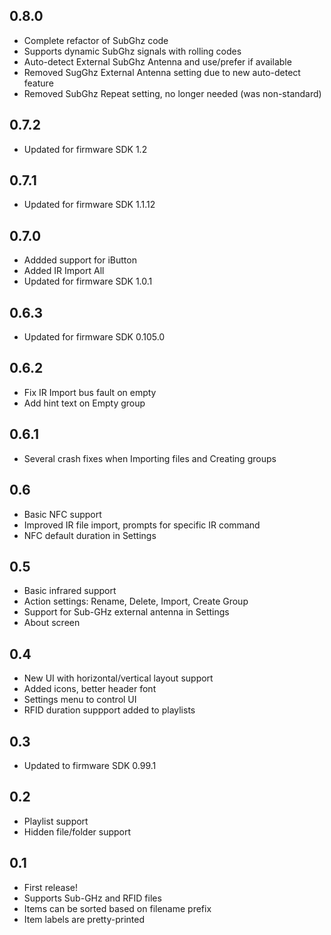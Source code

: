 ## 0.8.0

- Complete refactor of SubGhz code
- Supports dynamic SubGhz signals with rolling codes
- Auto-detect External SubGhz Antenna and use/prefer if available
- Removed SugGhz External Antenna setting due to new auto-detect feature
- Removed SubGhz Repeat setting, no longer needed (was non-standard)

## 0.7.2

- Updated for firmware SDK 1.2

## 0.7.1

- Updated for firmware SDK 1.1.12

## 0.7.0

- Addded support for iButton
- Added IR Import All
- Updated for firmware SDK 1.0.1

## 0.6.3

- Updated for firmware SDK 0.105.0

## 0.6.2

- Fix IR Import bus fault on empty
- Add hint text on Empty group

## 0.6.1

- Several crash fixes when Importing files and Creating groups

## 0.6

- Basic NFC support
- Improved IR file import, prompts for specific IR command
- NFC default duration in Settings

## 0.5

- Basic infrared support
- Action settings: Rename, Delete, Import, Create Group
- Support for Sub-GHz external antenna in Settings
- About screen

## 0.4

- New UI with horizontal/vertical layout support
- Added icons, better header font
- Settings menu to control UI
- RFID duration suppport added to playlists

## 0.3

- Updated to firmware SDK 0.99.1

## 0.2

- Playlist support
- Hidden file/folder support

## 0.1

- First release!
- Supports Sub-GHz and RFID files
- Items can be sorted based on filename prefix
- Item labels are pretty-printed
